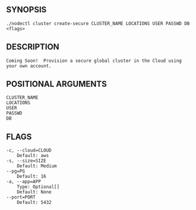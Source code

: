 ## SYNOPSIS
    ./nodectl cluster create-secure CLUSTER_NAME LOCATIONS USER PASSWD DB <flags>
 
## DESCRIPTION
    Coming Soon!  Provision a secure global cluster in the Cloud using your own account.
 
## POSITIONAL ARGUMENTS
    CLUSTER_NAME
    LOCATIONS
    USER
    PASSWD
    DB
 
## FLAGS
    -c, --cloud=CLOUD
        Default: aws
    -s, --size=SIZE
        Default: Medium
    --pg=PG
        Default: 16
    -a, --app=APP
        Type: Optional[]
        Default: None
    --port=PORT
        Default: 5432
